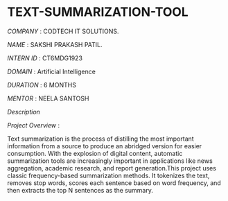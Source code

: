 # TEXT-SUMMARIZATION-TOOL

*COMPANY* : CODTECH IT SOLUTIONS.

*NAME* : SAKSHI PRAKASH PATIL.

*INTERN ID* : CT6MDG1923

*DOMAIN* : Artificial Intelligence

*DURATION* : 6 MONTHS

*MENTOR* : NEELA SANTOSH
 
*Description*

*Project Overview* :

Text summarization is the process of distilling the most important information from a source to produce an abridged version for easier consumption. With the explosion of digital content,
automatic summarization tools are increasingly important in applications like news aggregation, academic research, and report generation.This project uses classic frequency-based summarization 
methods. It tokenizes the text, removes stop words, scores each sentence based on word frequency, and then extracts the top N sentences as the summary.

